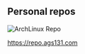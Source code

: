 ## Personal repos
![ArchLinux Repo](https://github.com/ags131/repo/workflows/ArchLinux%20Repo/badge.svg)

https://repo.ags131.com
